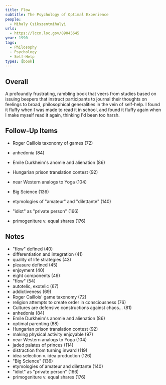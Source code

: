 ```yaml
---
title: Flow
subtitle: The Psychology of Optimal Experience
people:
  - Mihaly Csikszentmihalyi
urls:
  - https://lccn.loc.gov/89045645
year: 1990
tags:
  - Philosophy
  - Psychology
  - Self-Help
types: [book]
---
```


## Overall

A profoundly frustrating, rambling book that veers from studies based on issuing beepers that instruct participants to journal their thoughts on feelings to broad, philosophical generalities in the vein of self-help.  I found it fluffy when I was made to read it in school, and found it fluffy again when I make myself read it again, thinking I'd been too harsh.

## Follow-Up Items

- Roger Caillois taxonomy of games (72)

- anhedonia (84)

- Emile Durkheim's anomie and alienation (86)

- Hungarian prison translation contest (92)

- near Western analogs to Yoga (104)

- Big Science (136)

- etymologies of "amateur" and "dilettante" (140)

- "idiot" as "private person" (166)

- primogeniture v. equal shares (176)

## Notes
- "flow" defined (40)
- differentiation and integration (41)
- quality of life strategies (43)
- pleasure defined (45)
- enjoyment (40)
- eight components (49)
- "flow" (54)
- autotelic, exotelic (67)
- addictiveness (69)
- Roger Caillois' game taxonomy (72)
- religion attempts to create order in consciousness (76)
- Cultures are defensive constructions against chaos... (81)
- anhedonia (84)
- Emile Durkheim's anomie and alienation (86)
- optimal parenting (88)
- Hungarian prison translation contest (92)
- making physical activity enjoyable (97)
- near Western analogs to Yoga (104)
- jaded palates of princes (114)
- distraction from turning inward (119)
- idea selection v. idea production (126)
- "Big Science" (136)
- etymologies of amateur and dilettante (140)
- "idiot" as "private person" (166)
- primogeniture v. equal shares (176)
